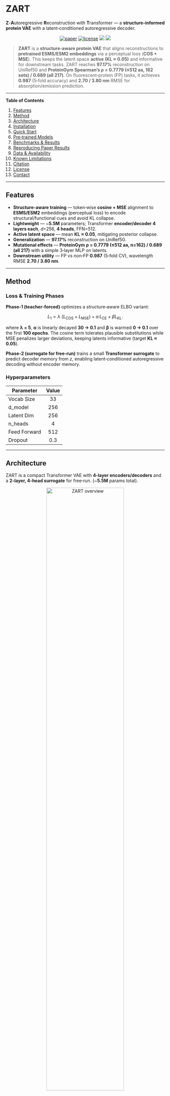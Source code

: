 # ZART
**Z**-**A**utoregressive **R**econstruction with **T**ransformer — a **structure‑informed protein VAE** with a latent‑conditioned autoregressive decoder.

<p align="center">
  <a href="https://doi.org/10.1093/bioinformatics/btzXXX"><img src="https://img.shields.io/badge/Paper-ZART%20(Bioinformatics%2C%20preprint)-green.svg?style=flat-square" alt="paper"></a>
  <a href="https://github.com/Ahnd6474/Latent-GPT/blob/main/LICENSE"><img src="https://img.shields.io/github/license/Ahnd6474/Latent-GPT?style=flat-square" alt="license"></a>
  <a href="#"><img src="https://img.shields.io/badge/python-3.9%2B-blue.svg?style=flat-square"></a>
  <a href="#"><img src="https://img.shields.io/badge/PRs-welcome-brightgreen.svg?style=flat-square"></a>
</p>

> **ZART**  is a **structure‑aware protein VAE** that aligns reconstructions to **pretrained ESMS/ESM2 embeddings** via a perceptual loss (**COS + MSE**). This keeps the latent space **active (KL ≈ 0.05)** and informative for downstream tasks. ZART reaches **97.17%** reconstruction on UniRef50 and **ProteinGym Spearman’s ρ = 0.7779 (≤512 aa, 162 sets) / 0.689 (all 217)**. On fluorescent‑protein (FP) tasks, it achieves **0.987** (5‑fold accuracy) and **2.70 / 3.80 nm** RMSE for absorption/emission prediction.

---

**Table of Contents**

1. [Features](#features)  
2. [Method](#method)  
3. [Architecture](#architecture)  
4. [Installation](#installation)  
5. [Quick Start](#quick-start)  
6. [Pre‑trained Models](#pre-trained-models)  
7. [Benchmarks & Results](#benchmarks--results)  
8. [Reproducing Paper Results](#reproducing-paper-results)  
9. [Data & Availability](#data--availability)  
10. [Known Limitations](#known-limitations)  
11. [Citation](#citation)  
12. [License](#license)  
13. [Contact](#contact)

---

## Features

- **Structure‑aware training** — token‑wise **cosine + MSE** alignment to **ESMS/ESM2** embeddings (perceptual loss) to encode structural/functional cues and avoid KL collapse.
- **Lightweight** — ~**5.5M** parameters; Transformer **encoder/decoder 4 layers each**, *d*=256, **4 heads**, FFN=512.
- **Active latent space** — mean **KL ≈ 0.05**, mitigating posterior collapse.
- **Generalization** — **97.17%** reconstruction on UniRef50.
- **Mutational effects** — **ProteinGym ρ = 0.7779 (≤512 aa, n=162) / 0.689 (all 217)** with a simple 3‑layer MLP on latents.
- **Downstream utility** — FP vs non‑FP **0.987** (5‑fold CV), wavelength RMSE **2.70 / 3.80 nm**.

---

## Method

### Loss & Training Phases

**Phase‑1 (teacher‑forced)** optimizes a structure‑aware ELBO variant:

$$
L_1 = \lambda\ (L_{\mathrm{COS}} + L_{\mathrm{MSE}}) + \alpha\,L_{\mathrm{CE}} + \beta L_{\mathrm{KL}} .
$$

where **λ = 5**, **α** is linearly decayed **30 → 0.1** and **β** is warmed **0 → 0.1** over the first **100 epochs**. The cosine term tolerates plausible substitutions while MSE penalizes larger deviations, keeping latents informative (target **KL ≈ 0.05**).

**Phase‑2 (surrogate for free‑run)** trains a small **Transformer surrogate** to predict decoder memory from *z*, enabling latent‑conditioned autoregressive decoding without encoder memory.

### Hyperparameters

| Parameter    | Value |
|--------------|:-----:|
| Vocab Size   | 33    |
| d_model      | 256   |
| Latent Dim   | 256   |
| n_heads      | 4     |
| Feed Forward | 512   |
| Dropout      | 0.3   |

---

## Architecture

ZART is a compact Transformer VAE with **4‑layer encoders/decoders** and a **2‑layer, 4‑head surrogate** for free‑run. (~**5.5M** params total).

<p align="center">
  <img src="https://github.com/Ahnd6474/Latent-GPT/blob/main/img/ML_architecture-1.png" alt="ZART overview" width="70%"/>
</p>

---

## Installation

```bash
# 1) Clone
git clone https://github.com/Ahnd6474/ZART.git
cd ZART

# 2) (Optional) Conda env
conda create -n zart python=3.9 -y
conda activate zart

# 3) Python deps
pip install -r requirements.txt

# 4) Fetch pre-trained weights (uses Git LFS)
git lfs install
git lfs pull
```

---

## Quick Start

```python
from vae_module import Tokenizer, Config, load_vae, encode, decode

cfg = Config(model_path="models/vae_epoch380.pt")
tok = Tokenizer.from_esm()
model = load_vae(cfg, len(tok.vocab), tok.pad_idx, tok.bos_idx)

seq = "MKTFFVLLLACTIVCLLA"
z = encode(model, seq, tok, cfg.max_len)
new_seq = decode(model, z, tok, cfg.max_len)  # teacher-forced or surrogate-assisted
print(new_seq)
```

Check `notebooks/` for end‑to‑end training/evaluation examples.

---

## Pre‑trained Models

| File              | Epoch | KL     | Rec. Acc. | Notes                                  |
|-------------------|:-----:|:------:|:---------:|----------------------------------------|
| `vae_epoch380.pt` |  380  | 0.048  | **97.17%**| Paper model (used in all experiments)  |
| `vae_epoch500.pt` |  500  | 0.002  | 99.98%    | Very low KL (risk of collapse)         |
| `vae_sur.pt`      |  380  | 0.048  | **97.17%**| VAE + 2‑layer surrogate memory for free‑run |

> We use **Git LFS** for checkpoints. Run `git lfs pull` after cloning.

---

## Benchmarks & Results

| Task               | Dataset                 | Metric          | ZART (Latent GPT) | Notes                                 |
|--------------------|-------------------------|-----------------|-------------------|---------------------------------------|
| Reconstruction     | UniRef50 (held‑out)     | % accurate      | **97.17**         |                                       |
| Mutational effect  | ProteinGym (≤512 / all) | Spearman ρ      | **0.7779 / 0.689**| 3‑layer MLP on latent embeddings      |
| FP vs non‑FP       | FPbase                  | 5‑fold Accuracy | **0.987**         | GP classifier                         |
| λ_abs              | FPbase                  | RMSE (nm)       | **2.70**          | GP regressor                          |
| λ_em               | FPbase                  | RMSE (nm)       | **3.80**          | GP regressor                          |

**Notes.** Noisy‑latent reconstruction improves with noise scale; sampled *z* near active KL produce **novel sequences** with low training‑set identity; FP k‑means + consensus decoding yields GFP‑like folds (see paper & supplement).

---

## Reproducing Paper Results

```bash
# Training on a UniRef50 subsample
python train_baseline.py --data data/uniref50_subsample.fasta \
                         --epochs 380 \
                         --save models/vae_epoch380.pt

# ProteinGym evaluation
python protein_gym_evaluate.py --weights models/vae_epoch380.pt
```

Reference training used **Kaggle T4 sessions**.

---

## Data & Availability

- **Paper:** Bioinformatics (preprint), DOI pending  
- **Code & Models:** https://github.com/Ahnd6474/Latent-GPT  
- **FP dataset:** FPbase / Kaggle (see paper for links)

---

## Known Limitations

- During **free‑run decoding**, attention mismatches can degrade sequence quality. The surrogate helps, but long‑horizon rollouts may still underperform teacher‑forced reconstruction; further stabilization is ongoing.

---

## Citation

If you use this work, please cite:

```bibtex
@article{ahn2025zart,
  title={ZART: A Structure-Informed Variational
Autoencoder for Sequence Embedding and De
Novo Protein Generation},
  author={Ahn, Danny and Lee, Minjae and Moon, Sihyeon and Jung, Jooyoung},
  journal={Bioinformatics},
  year={2025},
  doi={}
}
```

---

## License

Code and models are released under the **Business Source License 1.1 (BSL‑1.1)**.  
Third‑party components retain their respective licenses.

---

## Contact

Danny Ahn — <ahnd6474@gmail.com>
